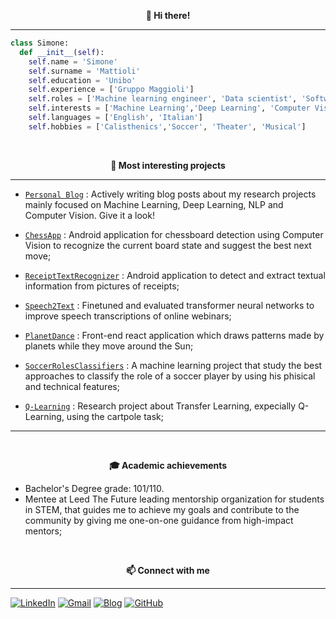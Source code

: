 <p align="center" style="font-weight:bold"> 👋 <b>Hi there!</b> <p>

---

```python
class Simone:
  def __init__(self):
    self.name = 'Simone'
    self.surname = 'Mattioli'
    self.education = 'Unibo'
    self.experience = ['Gruppo Maggioli']
    self.roles = ['Machine learning engineer', 'Data scientist', 'Software engineer']
    self.interests = ['Machine Learning','Deep Learning', 'Computer Vision', 'NLP']
    self.languages = ['English', 'Italian']
    self.hobbies = ['Calisthenics','Soccer', 'Theater', 'Musical']
```

<br />
<p align="center" style="font-weight:bold"> 🔨 <b> Most interesting projects </b> <p>

---

* [`Personal Blog`](https://simonemattioli.vercel.app/) : Actively writing blog posts about my research projects mainly focused on Machine Learning, Deep Learning, NLP and Computer Vision. Give it a look!

* [`ChessApp`](https://github.com/SimoneMattioli98/ChessApp) : Android application for chessboard detection using Computer Vision to recognize the current board state and suggest the best next move;

* [`ReceiptTextRecognizer`](https://github.com/SimoneMattioli98/ReceiptTextRecognizer) : Android application to detect and extract textual information from pictures of receipts;

* [`Speech2Text`](https://github.com/SimoneMattioli98/Speech2Text) : Finetuned and evaluated transformer neural networks to improve speech transcriptions of online webinars;

* [`PlanetDance`](https://github.com/SimoneMattioli98/PlanetDance) : Front-end react application which draws patterns made by planets while they move around the Sun;

* [`SoccerRolesClassifiers`](https://github.com/SimoneMattioli98/SoccerRolesClassifiers) : A machine learning project that study the best approaches to classify the role of a soccer player by using his phisical and technical features;

* [`Q-Learning`](https://github.com/SimoneMattioli98/Q-Learning) : Research project about Transfer Learning, expecially Q-Learning, using the cartpole task;


---

  
<br />
<p align="center" style="font-weight:bold"> 🎓 <b> Academic achievements </b> <p>
  
 * Bachelor's Degree grade: 101/110.
 * Mentee at Leed The Future leading mentorship organization for students in STEM, that guides me to achieve my goals and contribute to the community by giving me one-on-one guidance from high-impact mentors;
  
<br />
<p align="center" style="font-weight:bold"> 📫 <b>Connect with me</b> <p>

---

[![LinkedIn](https://img.shields.io/badge/linkedin-%230077B5.svg?style=for-the-badge&logo=linkedin&logoColor=white)](https://www.linkedin.com/in/simonemattioli/)
[![Gmail](https://img.shields.io/badge/Gmail-D14836?style=for-the-badge&logo=gmail&logoColor=white)](mailto:simo.mattioli1998@gmail.com)
[![Blog](https://img.shields.io/badge/Blogger-FF5722?style=for-the-badge&logo=blogger&logoColor=white)](https://simonemattioli.vercel.app/)
[![GitHub](https://img.shields.io/badge/github-%23121011.svg?style=for-the-badge&logo=github&logoColor=white)](https://github.com/SimoneMattioli98)
